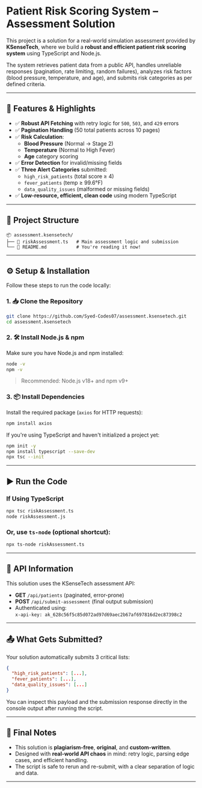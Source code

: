# Patient Risk Scoring System – Assessment Solution

This project is a solution for a real-world simulation assessment provided by **KSenseTech**, where we build a **robust and efficient patient risk scoring system** using TypeScript and Node.js.

The system retrieves patient data from a public API, handles unreliable responses (pagination, rate limiting, random failures), analyzes risk factors (blood pressure, temperature, and age), and submits risk categories as per defined criteria.

---

## 🚀 Features & Highlights

- ✅ **Robust API Fetching** with retry logic for `500`, `503`, and `429` errors
- ✅ **Pagination Handling** (50 total patients across 10 pages)
- ✅ **Risk Calculation**:
  - **Blood Pressure** (Normal → Stage 2)
  - **Temperature** (Normal to High Fever)
  - **Age** category scoring
- ✅ **Error Detection** for invalid/missing fields
- ✅ **Three Alert Categories** submitted:
  - `high_risk_patients` (total score ≥ 4)
  - `fever_patients` (temp ≥ 99.6°F)
  - `data_quality_issues` (malformed or missing fields)
- ✅ **Low-resource, efficient, clean code** using modern TypeScript

---

## 📁 Project Structure

```
📦 assessment.ksensetech/
├── 📄 riskAssessment.ts   # Main assessment logic and submission
└── 📄 README.md           # You're reading it now!
```

---

## ⚙️ Setup & Installation

Follow these steps to run the code locally:

### 1. 📥 Clone the Repository

```bash
git clone https://github.com/Syed-Codes07/assessment.ksensetech.git
cd assessment.ksensetech
```

### 2. 🛠 Install Node.js & npm

Make sure you have Node.js and npm installed:

```bash
node -v
npm -v
```

> Recommended: Node.js v18+ and npm v9+

### 3. 📦 Install Dependencies

Install the required package (`axios` for HTTP requests):

```bash
npm install axios
```

If you're using TypeScript and haven't initialized a project yet:

```bash
npm init -y
npm install typescript --save-dev
npx tsc --init
```

---

## ▶️ Run the Code

### If Using TypeScript

```bash
npx tsc riskAssessment.ts
node riskAssessment.js
```

### Or, use `ts-node` (optional shortcut):

```bash
npx ts-node riskAssessment.ts
```

---

## 🔐 API Information

This solution uses the KSenseTech assessment API:

- **GET** `/api/patients` (paginated, error-prone)
- **POST** `/api/submit-assessment` (final output submission)
- Authenticated using:  
  `x-api-key: ak_628c56f5c85d072ad97d69aec2b67af697816d2ec87398c2`

---

## 📤 What Gets Submitted?

Your solution automatically submits 3 critical lists:

```json
{
  "high_risk_patients": [...],
  "fever_patients": [...],
  "data_quality_issues": [...]
}
```

You can inspect this payload and the submission response directly in the console output after running the script.

---


## 🏁 Final Notes

- This solution is **plagiarism-free**, **original**, and **custom-written**.
- Designed with **real-world API chaos** in mind: retry logic, parsing edge cases, and efficient handling.
- The script is safe to rerun and re-submit, with a clear separation of logic and data.

---
